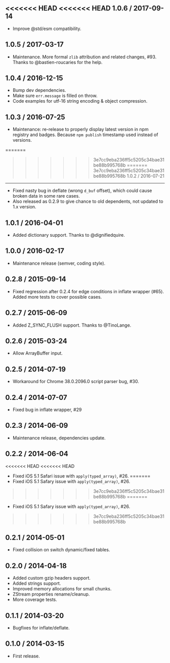 <<<<<<< HEAD
<<<<<<< HEAD
1.0.6 / 2017-09-14
------------------

- Improve @std/esm compatibility.


1.0.5 / 2017-03-17
------------------

- Maintenance. More formal `zlib` attribution and related
  changes, #93. Thanks to @bastien-roucaries for the help.


1.0.4 / 2016-12-15
------------------

- Bump dev dependencies.
- Make sure `err.message` is filled on throw.
- Code examples for utf-16 string encoding & object compression.


1.0.3 / 2016-07-25
------------------

- Maintenance: re-release to properly display latest version in npm registry
  and badges. Because `npm publish` timestamp used instead of versions.


=======
>>>>>>> 3e7cc9eba236ff5c5205c34bae31be88b995768b
=======
>>>>>>> 3e7cc9eba236ff5c5205c34bae31be88b995768b
1.0.2 / 2016-07-21
------------------

- Fixed nasty bug in deflate (wrong `d_buf` offset), which could cause
  broken data in some rare cases.
- Also released as 0.2.9 to give chance to old dependents, not updated to 1.x
  version.


1.0.1 / 2016-04-01
------------------

- Added dictionary support. Thanks to @dignifiedquire.


1.0.0 / 2016-02-17
------------------

- Maintenance release (semver, coding style).


0.2.8 / 2015-09-14
------------------

- Fixed regression after 0.2.4 for edge conditions in inflate wrapper (#65).
  Added more tests to cover possible cases.


0.2.7 / 2015-06-09
------------------

- Added Z_SYNC_FLUSH support. Thanks to @TinoLange.


0.2.6 / 2015-03-24
------------------

- Allow ArrayBuffer input.


0.2.5 / 2014-07-19
------------------

- Workaround for Chrome 38.0.2096.0 script parser bug, #30.


0.2.4 / 2014-07-07
------------------

- Fixed bug in inflate wrapper, #29


0.2.3 / 2014-06-09
------------------

- Maintenance release, dependencies update.


0.2.2 / 2014-06-04
------------------

<<<<<<< HEAD
<<<<<<< HEAD
- Fixed iOS 5.1 Safari issue with `apply(typed_array)`, #26.
=======
- Fixed iOS 5.1 Safary issue with `apply(typed_array)`, #26.
>>>>>>> 3e7cc9eba236ff5c5205c34bae31be88b995768b
=======
- Fixed iOS 5.1 Safary issue with `apply(typed_array)`, #26.
>>>>>>> 3e7cc9eba236ff5c5205c34bae31be88b995768b


0.2.1 / 2014-05-01
------------------

- Fixed collision on switch dynamic/fixed tables.


0.2.0 / 2014-04-18
------------------

- Added custom gzip headers support.
- Added strings support.
- Improved memory allocations for small chunks.
- ZStream properties rename/cleanup.
- More coverage tests.


0.1.1 / 2014-03-20
------------------

- Bugfixes for inflate/deflate.


0.1.0 / 2014-03-15
------------------

- First release.
